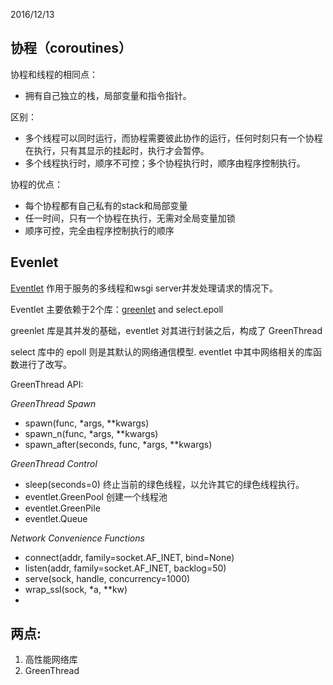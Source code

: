 2016/12/13

## 协程（coroutines）

协程和线程的相同点：

- 拥有自己独立的栈，局部变量和指令指针。

区别：

- 多个线程可以同时运行，而协程需要彼此协作的运行，任何时刻只有一个协程在执行，只有其显示的挂起时，执行才会暂停。
- 多个线程执行时，顺序不可控；多个协程执行时，顺序由程序控制执行。

协程的优点：

- 每个协程都有自己私有的stack和局部变量 
- 任一时间，只有一个协程在执行，无需对全局变量加锁
- 顺序可控，完全由程序控制执行的顺序

## Evenlet

[Eventlet] 作用于服务的多线程和wsgi server并发处理请求的情况下。

Eventlet 主要依赖于2个库：[greenlet] and select.epoll

greenlet 库是其并发的基础，eventlet 对其进行封装之后，构成了 GreenThread

select 库中的 epoll 则是其默认的网络通信模型. eventlet 中其中网络相关的库函数进行了改写。

GreenThread API:

*GreenThread Spawn*
 
* spawn(func, *args, **kwargs)
* spawn_n(func, *args, **kwargs)
* spawn_after(seconds, func, *args, **kwargs)

*GreenThread Control*

* sleep(seconds=0) 终止当前的绿色线程，以允许其它的绿色线程执行。
* eventlet.GreenPool 创建一个线程池
* eventlet.GreenPile 
* eventlet.Queue 

*Network Convenience Functions*

* connect(addr, family=socket.AF_INET, bind=None)
* listen(addr, family=socket.AF_INET, backlog=50) 
* serve(sock, handle, concurrency=1000) 
* wrap_ssl(sock, *a, **kw) 
*

## 两点:

1. 高性能网络库
2. GreenThread


[Eventlet]: http://eventlet.net/
[greenlet]: http://greenlet.readthedocs.io/en/latest/
